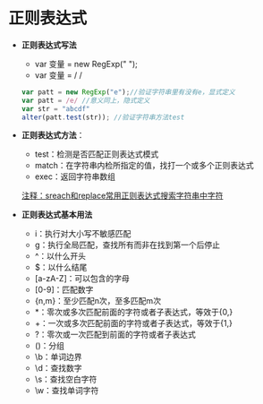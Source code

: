 # 正则表达式


* **正则表达式写法**
  
  * var 变量 = new RegExp(" ");
  * var 变量 = / /
  
  ````javascript
  var patt = new RegExp("e");//验证字符串里有没有e，显式定义
  var patt = /e/ //意义同上，隐式定义
  var str = "abcdf"
  alter(patt.test(str)); //验证字符串方法test
  ````
  
  
  
* **正则表达式方法**：

  * test：检测是否匹配正则表达式模式
  * match：在字符串内检所指定的值，找打一个或多个正则表达式
  * exec：返回字符串数组

  <u>注释：sreach和replace常用正则表达式搜索字符串中字符</u>

  

* **正则表达式基本用法**
  * i：执行对大小写不敏感匹配
  * g：执行全局匹配，查找所有而非在找到第一个后停止
  * ^：以什么开头
  * $：以什么结尾
  * [a-zA-Z]：可以包含的字母
  * [0-9]：匹配数字
  * {n,m}：至少匹配n次，至多匹配m次
  * *：零次或多次匹配前面的字符或者子表达式，等效于{0,}
  * +：一次或多次匹配前面的字符或者子表达式，等效于{1,}
  * ?：零次或一次匹配到前面的字符或者子表达式
  * ()：分组
  * \b：单词边界
  * \d：查找数字
  * \s：查找空白字符
  * \w：查找单词字符

